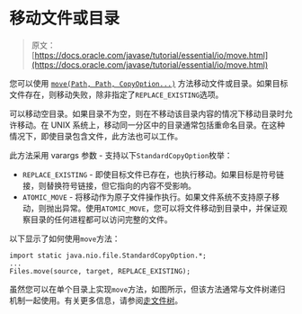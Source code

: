 # 移动文件或目录

> 原文： [https://docs.oracle.com/javase/tutorial/essential/io/move.html](https://docs.oracle.com/javase/tutorial/essential/io/move.html)

您可以使用 [`move(Path, Path, CopyOption...)`](https://docs.oracle.com/javase/8/docs/api/java/nio/file/Files.html#move-java.nio.file.Path-java.nio.file.Path-java.nio.file.CopyOption...-) 方法移动文件或目录。如果目标文件存在，则移动失败，除非指定了`REPLACE_EXISTING`选项。

可以移动空目录。如果目录不为空，则在不移动该目录内容的情况下移动目录时允许移动。在 UNIX 系统上，移动同一分区中的目录通常包括重命名目录。在这种情况下，即使目录包含文件，此方法也可以工作。

此方法采用 varargs 参数 - 支持以下`StandardCopyOption`枚举：

*   `REPLACE_EXISTING` - 即使目标文件已存在，也执行移动。如果目标是符号链接，则替换符号链接，但它指向的内容不受影响。
*   `ATOMIC_MOVE` - 将移动作为原子文件操作执行。如果文件系统不支持原子移动，则抛出异常。使用`ATOMIC_MOVE`，您可以将文件移动到目录中，并保证观察目录的任何进程都可以访问完整的文件。

以下显示了如何使用`move`方法：

```
import static java.nio.file.StandardCopyOption.*;
...
Files.move(source, target, REPLACE_EXISTING);

```

虽然您可以在单个目录上实现`move`方法，如图所示，但该方法通常与文件树递归机制一起使用。有关更多信息，请参阅[走文件树](walk.html)。